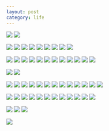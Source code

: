 ```yaml
---
layout: post
category: life
---
```


![](http://wx1.sinaimg.cn/mw690/89d0a2e1ly1fc7umkynsvj21kw11xndb.jpg)
![](http://wx1.sinaimg.cn/mw690/89d0a2e1ly1fc7umlp7mfj21kw11x4h5.jpg)

![](http://wx4.sinaimg.cn/mw690/89d0a2e1ly1fc7ummh8msj21kw11xk8z.jpg)
![](http://wx4.sinaimg.cn/mw690/89d0a2e1ly1fc7umnaxzmj21kw11x7kf.jpg)
![](http://wx2.sinaimg.cn/mw690/89d0a2e1ly1fc7umolmmjj21kw11x19q.jpg)
![](http://wx4.sinaimg.cn/mw690/89d0a2e1ly1fc7umpdkzrj21kw11xqi4.jpg)
![](http://wx3.sinaimg.cn/mw690/89d0a2e1ly1fc7umq4or3j21kw11x4gl.jpg)
![](http://wx2.sinaimg.cn/mw690/89d0a2e1ly1fc7umryr49j21kw11xdw8.jpg)
![](http://wx2.sinaimg.cn/mw690/89d0a2e1ly1fc7umsp19zj21kw11xqkh.jpg)
![](http://wx2.sinaimg.cn/mw690/89d0a2e1ly1fc7umtexwsj21kw11x4dy.jpg)
![](http://wx3.sinaimg.cn/mw690/89d0a2e1ly1fc7umuaqz5j21kw11xk9e.jpg)

![](http://wx4.sinaimg.cn/mw690/89d0a2e1ly1fc7umv4gxij21kw11xapn.jpg)
![](http://wx4.sinaimg.cn/mw690/89d0a2e1ly1fc7umw6av4j21kw11xtrx.jpg)
![](http://wx1.sinaimg.cn/mw690/89d0a2e1ly1fc7umwxkvxj21kw11x4eo.jpg)
![](http://wx4.sinaimg.cn/mw690/89d0a2e1ly1fc7umxo3stj21kw11xnes.jpg)
![](http://wx2.sinaimg.cn/mw690/89d0a2e1ly1fc7umyiranj21kw11xqnq.jpg)
![](http://wx4.sinaimg.cn/mw690/89d0a2e1ly1fc7umzbptnj21kw11xh1r.jpg)
![](http://wx1.sinaimg.cn/mw690/89d0a2e1ly1fc7un03et3j21kw11xdx9.jpg)
![](http://wx3.sinaimg.cn/mw690/89d0a2e1ly1fc7un0xv1ej21kw11xtq5.jpg)
![](http://wx3.sinaimg.cn/mw690/89d0a2e1ly1fc7un1pxf5j21kw11xnf2.jpg)
![](http://wx1.sinaimg.cn/mw690/89d0a2e1ly1fc7un2kmcmj21kw11x1au.jpg)
![](http://wx3.sinaimg.cn/mw690/89d0a2e1ly1fc7un3cf7rj21kw11x17c.jpg)
![](http://wx1.sinaimg.cn/mw690/89d0a2e1ly1fc7un43426j211x1kwka2.jpg)

![](http://wx4.sinaimg.cn/mw690/89d0a2e1ly1fc7un4vi8fj21kw11x7nf.jpg)
![](http://wx4.sinaimg.cn/mw690/89d0a2e1ly1fc7un5mugzj21kw11x1c3.jpg)

![](http://wx4.sinaimg.cn/mw690/89d0a2e1ly1fc7un6eeqzj21kw11xk6l.jpg)
![](http://wx2.sinaimg.cn/mw690/89d0a2e1ly1fc7un77uslj21kw11xk69.jpg)
![](http://wx2.sinaimg.cn/mw690/89d0a2e1ly1fc7un81s1vj21kw11x4qp.jpg)
![](http://wx3.sinaimg.cn/mw690/89d0a2e1ly1fc7un9qrzmj21kw11xh1h.jpg)
![](http://wx2.sinaimg.cn/mw690/89d0a2e1ly1fc7unam79jj21kw11xdwk.jpg)
![](http://wx3.sinaimg.cn/mw690/89d0a2e1ly1fc7unc68mzj21kw11xk9g.jpg)
![](http://wx4.sinaimg.cn/mw690/89d0a2e1ly1fc7unczo3jj21kw11xwtl.jpg)
![](http://wx3.sinaimg.cn/mw690/89d0a2e1ly1fc7undumh2j21kw11x7mw.jpg)
![](http://wx1.sinaimg.cn/mw690/89d0a2e1ly1fc7unep4ckj21kw11xkab.jpg)
![](http://wx2.sinaimg.cn/mw690/89d0a2e1ly1fc7unfi9bgj21kw11xkcs.jpg)
![](http://wx2.sinaimg.cn/mw690/89d0a2e1ly1fc7unfi9bgj21kw11xkcs.jpg)
![](http://wx1.sinaimg.cn/mw690/89d0a2e1ly1fc7ung9inuj21kw11xwyq.jpg)
![](http://wx3.sinaimg.cn/mw690/89d0a2e1ly1fc7unh1wxbj21kw11xngo.jpg)

![](http://wx2.sinaimg.cn/mw690/89d0a2e1ly1fc7unhvjdbj21kw11xwye.jpg)
![](http://wx1.sinaimg.cn/mw690/89d0a2e1ly1fc7unimxyxj21kw11xh6m.jpg)
![](http://wx4.sinaimg.cn/mw690/89d0a2e1ly1fc7unjf3c8j21kw11xary.jpg)
![](http://wx1.sinaimg.cn/mw690/89d0a2e1ly1fc7unk6jfqj21kw11x1c5.jpg)
![](http://wx2.sinaimg.cn/mw690/89d0a2e1ly1fc7unl07v2j21kw11x7nj.jpg)
![](http://wx4.sinaimg.cn/mw690/89d0a2e1ly1fc7unlxbnbj21kw11x4gv.jpg)
![](http://wx1.sinaimg.cn/mw690/89d0a2e1ly1fc7unmrs2tj21kw11xtq3.jpg)
![](http://wx4.sinaimg.cn/mw690/89d0a2e1ly1fc7unnmwtvj21kw11xh51.jpg)
![](http://wx2.sinaimg.cn/mw690/89d0a2e1ly1fc7unoep6sj21kw11x7l3.jpg)
![](http://wx2.sinaimg.cn/mw690/89d0a2e1ly1fc7unp5da3j21kw11x4dn.jpg)
![](http://wx1.sinaimg.cn/mw690/89d0a2e1ly1fc7unpy89yj21kw11x4jb.jpg)
![](http://wx2.sinaimg.cn/mw690/89d0a2e1ly1fc7unrqkqej21kw11xwyn.jpg)

![](http://wx2.sinaimg.cn/mw690/89d0a2e1ly1fc7unslxr8j21kw11x4kr.jpg)
![](http://wx1.sinaimg.cn/mw690/89d0a2e1ly1fc7untgbf9j211x1kw199.jpg)
![](http://wx4.sinaimg.cn/mw690/89d0a2e1ly1fc7unu9ijxj21kw11xqlh.jpg)

![](http://wx4.sinaimg.cn/mw690/89d0a2e1ly1fc7unv3f5fj21kw11xtox.jpg)
